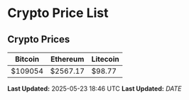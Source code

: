 # Crypto Price List

## Crypto Prices
| Bitcoin | Ethereum | Litecoin |
| ------- | -------- | -------- |
| $109054 | $2567.17 | $98.77 |
**Last Updated:** 2025-05-23 18:46 UTC
**Last Updated:** $DATE$
